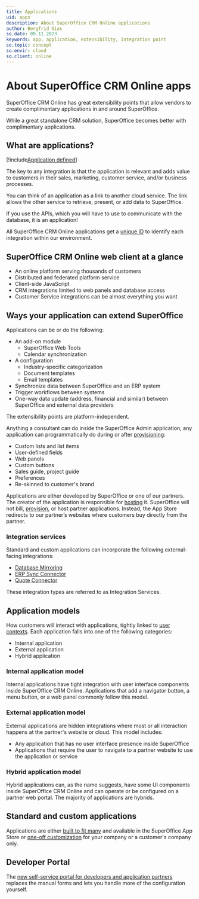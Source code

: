 ```yaml
---
title: Applications
uid: apps
description: About SuperOffice CRM Online applications
author: Bergfrid Dias
so.date: 09.11.2023
keywords: app, application, extensibility, integration point
so.topic: concept
so.envir: cloud
so.client: online
---
```


# About SuperOffice CRM Online apps

SuperOffice CRM Online has great extensibility points that allow vendors to create complimentary applications in and around SuperOffice.

While a great standalone CRM solution, SuperOffice becomes better with complimentary applications.

## What are applications?

[!include[Application defined](includes/def-app.md)]

The key to any integration is that the application is relevant and adds value to customers in their sales, marketing, customer service, and/or business processes.

You can think of an application as a link to another cloud service. The link allows the other service to retrieve, present, or add data to SuperOffice.

If you use the APIs, which you will have to use to communicate with the database, it is an application!

All SuperOffice CRM Online applications get a [unique ID][1] to identify each integration within our environment.

## SuperOffice CRM Online web client at a glance

* An online platform serving thousands of customers
* Distributed and federated platform service
* Client-side JavaScript
* CRM integrations limited to web panels and database access
* Customer Service integrations can be almost everything you want

## Ways your application can extend SuperOffice

Applications can be or do the following:

* An add-on module
  * SuperOffice Web Tools
  * Calendar synchronization
* A configuration
  * Industry-specific categorization
  * Document templates
  * Email templates
* Synchronize data between SuperOffice and an ERP system
* Trigger workflows between systems
* One-way data update (address, financial and similar) between SuperOffice and external data providers

The extensibility points are platform-independent.

Anything a consultant can do inside the SuperOffice Admin application, any application can programmatically do during or after [provisioning][3]:

* Custom lists and list items
* User-defined fields
* Web panels
* Custom buttons
* Sales guide, project guide
* Preferences
* Re-skinned to customer's brand

Applications are either developed by SuperOffice or one of our partners. The creator of the application is responsible for [hosting][2] it. SuperOffice will not bill, [provision][3], or host partner applications. Instead, the App Store redirects to our partner’s websites where customers buy directly from the partner.

### Integration services

Standard and custom applications can incorporate the following external-facing integrations:

* [Database Mirroring][6]
* [ERP Sync Connector][7]
* [Quote Connector][8]

These integration types are referred to as Integration Services.

## Application models

How customers will interact with applications, tightly linked to [user contexts][9]. Each application falls into one of the following categories:

* Internal application
* External application
* Hybrid application

### Internal application model

Internal applications have tight integration with user interface components inside SuperOffice CRM Online. Applications that add a navigator button, a menu button, or a web panel commonly follow this model.

### External application model

External applications are hidden integrations where most or all interaction happens at the partner's website or cloud. This model includes:

* Any application that has no user interface presence inside SuperOffice
* Applications that require the user to navigate to a partner website to use the application or service

### Hybrid application model

Hybrid applications can, as the name suggests, have some UI components inside SuperOffice CRM Online and can operate or be configured on a partner web portal. The majority of applications are hybrids.

## Standard and custom applications

Applications are either [built to fit many][4] and available in the SuperOffice App Store or [one-off customization][5] for your company or a customer's company only.

## Developer Portal

The [new self-service portal for developers and application partners][10] replaces the manual forms and lets you handle more of the configuration yourself.

<!-- Referenced links -->
[1]: getting-started/index.md#client-id
[2]: getting-started/hosting.md
[3]: provisioning/index.md
[4]: standard-app/index.md
[5]: custom-app/index.md
[6]: ../mirroring/overview.md
[7]: ../api/plugins/erp-connectors/index.md
[8]: ../api/plugins/quote-connectors/index.md
[9]: getting-started/user-contexts.md
[10]: https://dev.superoffice.com/
